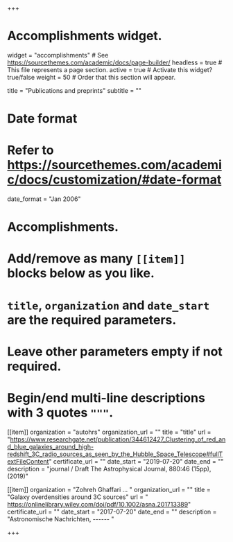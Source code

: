 +++
# Accomplishments widget.
widget = "accomplishments"  # See https://sourcethemes.com/academic/docs/page-builder/
headless = true  # This file represents a page section.
active = true  # Activate this widget? true/false
weight = 50  # Order that this section will appear.

title = "Publications and preprints"
subtitle = ""

# Date format
#   Refer to https://sourcethemes.com/academic/docs/customization/#date-format
date_format = "Jan 2006"

# Accomplishments.
#   Add/remove as many `[[item]]` blocks below as you like.
#   `title`, `organization` and `date_start` are the required parameters.
#   Leave other parameters empty if not required.
#   Begin/end multi-line descriptions with 3 quotes `"""`.

 
  [[item]]
   organization = "autohrs"
   organization_url = ""
   title = "title"
   url = "https://www.researchgate.net/publication/344612427_Clustering_of_red_and_blue_galaxies_around_high-redshift_3C_radio_sources_as_seen_by_the_Hubble_Space_Telescope#fullTextFileContent"
   certificate_url = ""
   date_start = "2019-07-20"
   date_end = ""
   description = "journal / Draft The Astrophysical Journal, 880:46 (15pp), (2019)"
   
  [[item]]
   organization = "Zohreh Ghaffari ... "
   organization_url = ""
   title = "Galaxy overdensities around 3C sources"
   url = "  https://onlinelibrary.wiley.com/doi/pdf/10.1002/asna.201713389"
   certificate_url = ""
   date_start = "2017-07-20"
   date_end = ""
   description = "Astronomische Nachrichten, ------ "
   
   
 

+++
